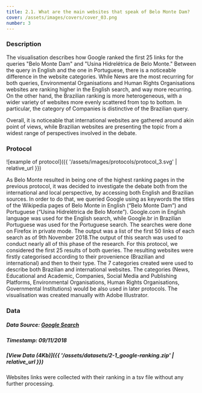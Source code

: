 ```yaml
---
title: 2.1. What are the main websites that speak of Belo Monte Dam?
cover: /assets/images/covers/cover_03.png
number: 3
---
```

### Description
The visualisation describes how Google ranked the first 25 links for the queries "Belo Monte Dam" and "Usina Hidrelétrica de Belo Monte." Between the query in English and the one in Portuguese, there is a noticeable difference in the website categories. While News are the most recurring for both queries, Environmental Organisations and Human Rights Organisations websites are ranking higher in the English search, and way more recurring. On the other hand, the Brazilian ranking is more heterogeneous, with a wider variety of websites more evenly scattered from top to bottom. In particular, the category of Companies is distinctive of the Brazilian query.  

Overall, it is noticeable that international websites are gathered around akin point of views, while Brazilian websites are presenting the topic from a widest range of perspectives involved in the debate.



### Protocol
![example of protocol]({{ '/assets/images/protocols/protocol_3.svg' | relative_url }})

As Belo Monte resulted in being one of the highest ranking pages in the previous protocol, it was decided to investigate the debate both from the international and local perspective, by accessing both English and Brazilian sources. In order to do that, we queried Google using as keywords the titles of the Wikipedia pages of Belo Monte in English (“Belo Monte Dam”) and Portuguese (“Usina Hidrelétrica de Belo Monte”). Google.com in English language was used for the English search, while Google.br in Brazilian Portuguese was used for the Portuguese search. The searches were done on Firefox in private mode. The output was a list of the first 50 links of each search as of 9th November 2018.The output of this search was used to conduct nearly all of this phase of the research. For this protocol, we considered the first 25 results of both queries. The resulting websites were firstly categorised according to their provenience (Brazilian and international) and then to their type. The 7 categories created were used to describe both Brazilian and international websites. The categories (News, Educational and Academic, Companies, Social Media and Publishing Platforms, Environmental Organisations, Human Rights Organisations, Governmental Institutions) would be also used in later protocols. The visualisation was created manually with Adobe Illustrator.

### Data
##### Data Source: [Google Search](https://www.google.com/)
##### Timestamp: 09/11/2018
##### [View Data (4Kb)]({{ '/assets/datasets/2-1_google-ranking.zip' | relative_url }})
Websites links were collected with their ranking in a tsv file without any further processing.

